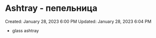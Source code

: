 # Ashtray - пепельница

Created: January 28, 2023 6:00 PM
Updated: January 28, 2023 6:04 PM

- glass ashtray